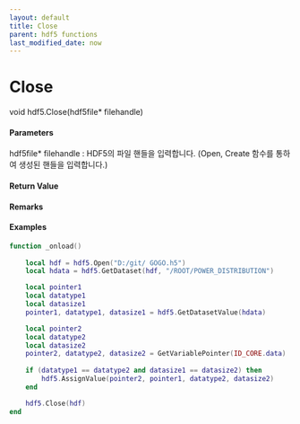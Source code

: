 ```yaml
---
layout: default
title: Close
parent: hdf5 functions
last_modified_date: now
---
```


# Close

void hdf5.Close\(hdf5file* filehandle\)

#### Parameters

hdf5file* filehandle : HDF5의 파일 핸들을 입력합니다.
(Open, Create 함수를 통하여 생성된 핸들을 입력합니다.)
#### Return Value



#### Remarks



#### Examples

```lua
function _onload()
	
	local hdf = hdf5.Open("D:/git/ GOGO.h5")
	local hdata = hdf5.GetDataset(hdf, "/ROOT/POWER_DISTRIBUTION")

	local pointer1
	local datatype1
	local datasize1
	pointer1, datatype1, datasize1 = hdf5.GetDatasetValue(hdata)

	local pointer2
	local datatype2
	local datasize2
	pointer2, datatype2, datasize2 = GetVariablePointer(ID_CORE.data)
	
	if (datatype1 == datatype2 and datasize1 == datasize2) then
		hdf5.AssignValue(pointer2, pointer1, datatype2, datasize2)
	end

	hdf5.Close(hdf)
end

```
